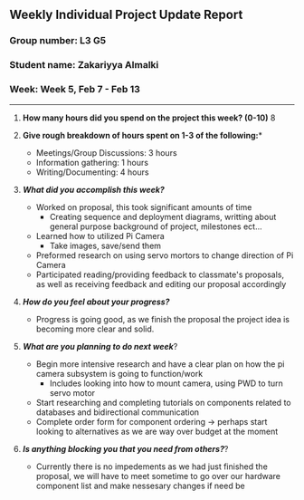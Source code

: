 ## Weekly Individual Project Update Report
### Group number: L3 G5
### Student name: Zakariyya Almalki 
### Week: Week 5, Feb 7 - Feb 13
___
1. **How many hours did you spend on the project this week? (0-10)** 8

2. **Give rough breakdown of hours spent on 1-3 of the following:***
    - Meetings/Group Discussions: 3 hours
    - Information gathering: 1 hours
    - Writing/Documenting: 4 hours
3. ***What did you accomplish this week?*** 
    - Worked on proposal, this took significant amounts of time
      - Creating sequence and deployment diagrams, writting about general purpose background of project, milestones ect...
    - Learned how to utilized Pi Camera
      - Take images, save/send them
    - Preformed research on using servo mortors to change direction of Pi Camera
    - Participated reading/providing feedback to classmate's proposals, as well as receiving feedback and editing our proposal accordingly
4. ***How do you feel about your progress?*** 
    - Progress is going good, as we finish the proposal the project idea is becoming more clear and solid.  
5. ***What are you planning to do next week***? 
    - Begin more intensive research and have a clear plan on how the pi camera subsystem is going to function/work 
      - Includes looking into how to mount camera, using PWD to turn servo motor 
    - Start researching and completing tutorials on components related to databases and bidirectional communication 
    - Complete order form for component ordering -> perhaps start looking to alternatives as we are way over budget at the moment    
6. ***Is anything blocking you that you need from others?***? 
    - Currently there is no impedements as we had just finished the proposal, we will have to meet sometime to go over our hardware component list and make nessesary changes if need be
